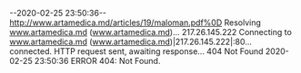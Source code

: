 --2020-02-25 23:50:36--  http://www.artamedica.md/articles/19/maloman.pdf%0D
Resolving www.artamedica.md (www.artamedica.md)... 217.26.145.222
Connecting to www.artamedica.md (www.artamedica.md)|217.26.145.222|:80... connected.
HTTP request sent, awaiting response... 404 Not Found
2020-02-25 23:50:36 ERROR 404: Not Found.

